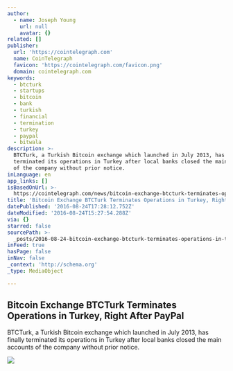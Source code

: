 ```yaml
---
author:
  - name: Joseph Young
    url: null
    avatar: {}
related: []
publisher:
  url: 'https://cointelegraph.com'
  name: CoinTelegraph
  favicon: 'https://cointelegraph.com/favicon.png'
  domain: cointelegraph.com
keywords:
  - btcturk
  - startups
  - bitcoin
  - bank
  - turkish
  - financial
  - termination
  - turkey
  - paypal
  - bitwala
description: >-
  BTCTurk, a Turkish Bitcoin exchange which launched in July 2013, has finally
  terminated its operations in Turkey after local banks closed the main accounts
  of the company without prior notice.
inLanguage: en
app_links: []
isBasedOnUrl: >-
  https://cointelegraph.com/news/bitcoin-exchange-btcturk-terminates-operations-in-turkey-right-after-paypal
title: 'Bitcoin Exchange BTCTurk Terminates Operations in Turkey, Right After PayPal'
datePublished: '2016-08-24T17:28:12.752Z'
dateModified: '2016-08-24T15:27:54.288Z'
via: {}
starred: false
sourcePath: >-
  _posts/2016-08-24-bitcoin-exchange-btcturk-terminates-operations-in-turkey-ri.md
inFeed: true
hasPage: false
inNav: false
_context: 'http://schema.org'
_type: MediaObject

---
```

<article style=""><h1>Bitcoin Exchange BTCTurk Terminates Operations in Turkey, Right After PayPal</h1><p>BTCTurk, a Turkish Bitcoin exchange which launched in July 2013, has finally terminated its operations in Turkey after local banks closed the main accounts of the company without prior notice.</p><img src="https://cointelegraph.com/images/725_Ly9jb2ludGVsZWdyYXBoLmNvbS9zdG9yYWdlL3VwbG9hZHMvdmlldy8yYjQxNWU1MzQ5NTUwMGY3NGM2NDZhZDViMWFlZWU2ZC5qcGc=.jpg" /></article>